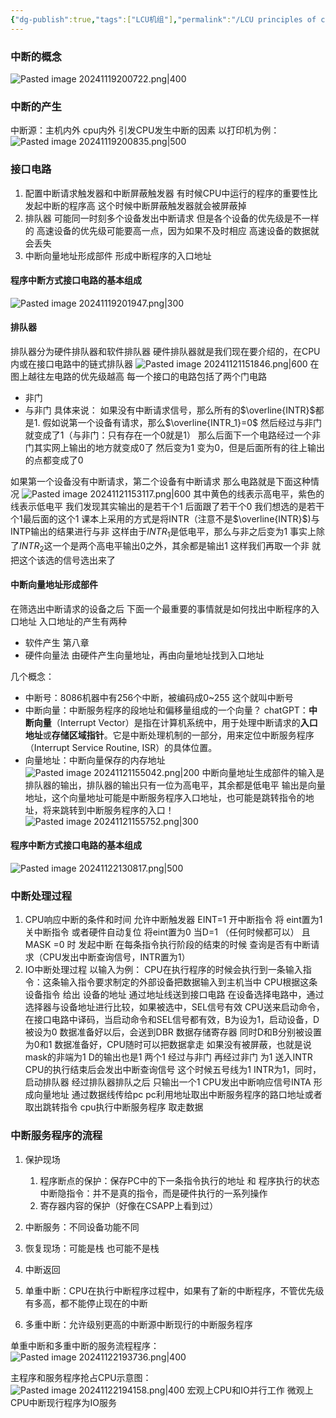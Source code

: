 ```yaml
---
{"dg-publish":true,"tags":["LCU机组"],"permalink":"/LCU principles of computer composition/程序中断方式/","dgPassFrontmatter":true,"noteIcon":"","created":"2025-08-15T09:39:29.421+08:00","updated":"2025-04-19T09:57:35.700+08:00"}
---
```



### 中断的概念
![Pasted image 20241119200722.png|400](/img/user/accessory/Pasted%20image%2020241119200722.png)
### 中断的产生
中断源：主机内外 cpu内外 引发CPU发生中断的因素
以打印机为例：
![Pasted image 20241119200835.png|500](/img/user/accessory/Pasted%20image%2020241119200835.png)
### 接口电路
1. 配置中断请求触发器和中断屏蔽触发器
	有时候CPU中运行的程序的重要性比发起中断的程序高 这个时候中断屏蔽触发器就会被屏蔽掉
2. 排队器
	可能同一时刻多个设备发出中断请求 但是各个设备的优先级是不一样的
	高速设备的优先级可能要高一点，因为如果不及时相应 高速设备的数据就会丢失
3. 中断向量地址形成部件
	形成中断程序的入口地址

#### 程序中断方式接口电路的基本组成
![Pasted image 20241119201947.png|300](/img/user/accessory/Pasted%20image%2020241119201947.png)

#### 排队器
排队器分为硬件排队器和软件排队器
硬件排队器就是我们现在要介绍的，在CPU内或在接口电路中的链式排队器
![Pasted image 20241121151846.png|600](/img/user/accessory/Pasted%20image%2020241121151846.png)
在图上越往左电路的优先级越高
每一个接口的电路包括了两个门电路
- 非门
- 与非门
具体来说：
	如果没有中断请求信号，那么所有的$\overline{INTR}$都是1.
	假如说第一个设备有请求，那么$\overline{INTR_1}=0$
	然后经过与非门就变成了1（与非门：只有存在一个0就是1）
	那么后面下一个电路经过一个非门其实网上输出的地方就变成0了 然后变为1 变为0，但是后面所有的往上输出的点都变成了0

如果第一个设备没有中断请求，第二个设备有中断请求
那么电路就是下面这种情况
![Pasted image 20241121153117.png|600](/img/user/accessory/Pasted%20image%2020241121153117.png)
其中黄色的线表示高电平，紫色的线表示低电平
我们发现其实输出的是若干个1 后面跟了若干个0
我们想选的是若干个1最后面的这个1
	课本上采用的方式是将INTR（注意不是$\overline{INTR}$)与INTP输出的结果进行与非
	这样由于$INTR_1$是低电平，那么与非之后变为1
	事实上除了$INTR_2$这一个是两个高电平输出0之外，其余都是输出1
这样我们再取一个非 就把这个该选的信号选出来了

#### 中断向量地址形成部件
在筛选出中断请求的设备之后  下面一个最重要的事情就是如何找出中断程序的入口地址
入口地址的产生有两种
- 软件产生   第八章
- 硬件向量法 
	由硬件产生向量地址，再由向量地址找到入口地址

几个概念：
- 中断号：8086机器中有256个中断，被编码成0~255 这个就叫中断号
- 中断向量：中断服务程序的段地址和偏移量组成的一个向量？
	chatGPT：**中断向量**（Interrupt Vector）是指在计算机系统中，用于处理中断请求的**入口地址**或**存储区域指针**。它是中断处理机制的一部分，用来定位中断服务程序（Interrupt Service Routine, ISR）的具体位置。
- 向量地址：中断向量保存的内存地址
![Pasted image 20241121155042.png|200](/img/user/accessory/Pasted%20image%2020241121155042.png)
中断向量地址生成部件的输入是排队器的输出，排队器的输出只有一位为高电平，其余都是低电平
输出是向量地址，这个向量地址可能是中断服务程序入口地址，也可能是跳转指令的地址，将来跳转到中断服务程序的入口！
![Pasted image 20241121155752.png|300](/img/user/accessory/Pasted%20image%2020241121155752.png)
#### 程序中断方式接口电路的基本组成
![Pasted image 20241122130817.png|500](/img/user/accessory/Pasted%20image%2020241122130817.png)

### 中断处理过程
1. CPU响应中断的条件和时间
	允许中断触发器 EINT=1
	开中断指令 将 eint置为1
	关中断指令 或者硬件自动复位 将eint置为0
	当D=1 （任何时候都可以） 且MASK =0 时 发起中断
	在每条指令执行阶段的结束的时候 查询是否有中断请求（CPU发出中断查询信号，INTR置为1）
2. IO中断处理过程
	以输入为例：
	CPU在执行程序的时候会执行到一条输入指令：这条输入指令要求制定的外部设备把数据输入到主机当中
	CPU根据这条设备指令 给出 设备的地址
	通过地址线送到接口电路
	在设备选择电路中，通过选择器与设备地址进行比较，如果被选中，SEL信号有效
	CPU送来启动命令，在接口电路中译码，当启动命令和SEL信号都有效，B为设为1，启动设备，D被设为0
	数据准备好以后，会送到DBR 数据存储寄存器  同时D和B分别被设置为0和1
	数据准备好，CPU随时可以把数据拿走
	如果没有被屏蔽，也就是说mask的非端为1  D的输出也是1
	两个1 经过与非门 再经过非门 为1 送入INTR
	CPU的执行结束后会发出中断查询信号 这个时候五号线为1
	INTR为1，同时，启动排队器
	经过排队器排队之后 只输出一个1
	CPU发出中断响应信号INTA
	形成向量地址  通过数据线传给pc
	pc利用地址取出中断服务程序的路口地址或者取出跳转指令
	cpu执行中断服务程序  取走数据

### 中断服务程序的流程
1. 保护现场
	1. 程序断点的保护：保存PC中的下一条指令执行的地址  和  程序执行的状态
		中断隐指令：并不是真的指令，而是硬件执行的一系列操作
	2. 寄存器内容的保护（好像在CSAPP上看到过）
2. 中断服务：不同设备功能不同
3. 恢复现场：可能是栈  也可能不是栈
4. 中断返回

1. 单重中断：CPU在执行中断程序过程中，如果有了新的中断程序，不管优先级有多高，都不能停止现在的中断
2. 多重中断：允许级别更高的中断源中断现行的中断服务程序

单重中断和多重中断的服务流程程序：
![Pasted image 20241122193736.png|400](/img/user/accessory/Pasted%20image%2020241122193736.png)

主程序和服务程序抢占CPU示意图：
![Pasted image 20241122194158.png|400](/img/user/accessory/Pasted%20image%2020241122194158.png)
宏观上CPU和IO并行工作
微观上CPU中断现行程序为IO服务

